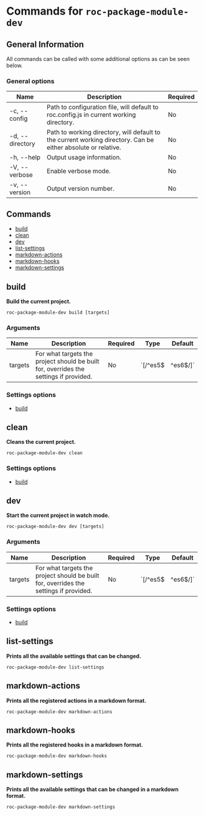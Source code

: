 # Commands for `roc-package-module-dev`

## General Information
All commands can be called with some additional options as can be seen below.

### General options

| Name            | Description                                                                                                   | Required |
| --------------- | ------------------------------------------------------------------------------------------------------------- | -------- |
| -c, --config    | Path to configuration file, will default to roc.config.js in current working directory.                       | No       |
| -d, --directory | Path to working directory, will default to the current working directory. Can be either absolute or relative. | No       |
| -h, --help      | Output usage information.                                                                                     | No       |
| -V, --verbose   | Enable verbose mode.                                                                                          | No       |
| -v, --version   | Output version number.                                                                                        | No       |

## Commands
* [build](#build)
* [clean](#clean)
* [dev](#dev)
* [list-settings](#list-settings)
* [markdown-actions](#markdown-actions)
* [markdown-hooks](#markdown-hooks)
* [markdown-settings](#markdown-settings)

## build
__Build the current project.__

```
roc-package-module-dev build [targets]
```

### Arguments

| Name    | Description                                                                           | Required | Type              | Default |
| ------- | ------------------------------------------------------------------------------------- | -------- | ----------------- | ------- |
| targets | For what targets the project should be built for, overrides the settings if provided. | No       | `[/^es5$|^es6$/]` |         |

### Settings options
* [build](/dev/docs/Settings.md#build)

## clean
__Cleans the current project.__

```
roc-package-module-dev clean
```

### Settings options
* [build](/dev/docs/Settings.md#build)

## dev
__Start the current project in watch mode.__

```
roc-package-module-dev dev [targets]
```

### Arguments

| Name    | Description                                                                           | Required | Type              | Default |
| ------- | ------------------------------------------------------------------------------------- | -------- | ----------------- | ------- |
| targets | For what targets the project should be built for, overrides the settings if provided. | No       | `[/^es5$|^es6$/]` |         |

### Settings options
* [build](/dev/docs/Settings.md#build)

## list-settings
__Prints all the available settings that can be changed.__

```
roc-package-module-dev list-settings
```

## markdown-actions
__Prints all the registered actions in a markdown format.__

```
roc-package-module-dev markdown-actions
```

## markdown-hooks
__Prints all the registered hooks in a markdown format.__

```
roc-package-module-dev markdown-hooks
```

## markdown-settings
__Prints all the available settings that can be changed in a markdown format.__

```
roc-package-module-dev markdown-settings
```

